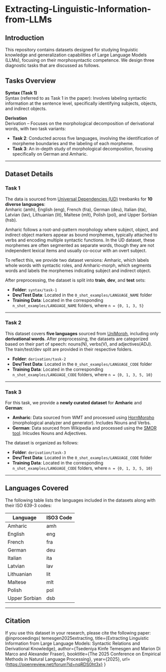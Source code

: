 # Extracting-Linguistic-Information-from-LLMs

## Introduction
This repository contains datasets designed for studying 
linguistic knowledge and generalization capabilities of Large Language Models (LLMs), focusing on their morphosyntactic competence. 
We design three diagnostic tasks that are discussed as follows.


## Tasks Overview

**Syntax (Task 1)**  
Syntax (referred to as Task 1 in the paper): Involves labeling syntactic information at the sentence level, specifically identifying subjects, objects, and indirect objects.

**Derivation**  
Derivation – Focuses on the morphological decomposition of derivational words, with two task variants:

- **Task 2**: Conducted across five languages, involving the identification of morpheme boundaries and the labeling of each morpheme.  
- **Task 3**: An in-depth study of morphological decomposition, focusing specifically on German and Amharic.

---

## Dataset Details

### Task 1
The data is sourced from [Universal Dependencies (UD)](https://universaldependencies.org/) treebanks for **10 diverse languages**:  
Amharic (amh), English (eng), French (fra), German (deu), Italian (ita), Latvian (lav), Lithuanian (lit), Maltese (mlt), Polish (pol), and Upper Sorbian (hsb).  

Amharic follows a root-and-pattern morphology where subject, object, and indirect object markers appear as bound morphemes, typically attached to verbs and encoding multiple syntactic functions. In the UD dataset, these morphemes are often segmented as separate words, though they are not independent lexical items and usually co-occur with an overt subject.

To reflect this, we provide two dataset versions: Amharic, which labels whole words with syntactic roles, and Amharic-morph, which segments words and labels the morphemes indicating subject and indirect object.

After preprocessing, the dataset is split into **train**, **dev**, and **test** sets:  
- **Folder**: `syntax/task-1`  
- **Dev/Test Data**: Located in the `0_shot_examples/LANGUAGE_NAME` folder  
- **Training Data**: Located in the corresponding `n_shot_examples/LANGUAGE_NAME` folders, where `n = {0, 1, 3, 5}`  

---

### Task 2
This dataset covers **five languages** sourced from [UniMorph](https://unimorph.github.io/), including only **derivational words**. After preprocessing, the datasets are categorized based on their part of speech: nouns(N), verbs(V), and adjectives(ADJ). The train/test/dev split are provided in their respective folders.
- **Folder**: `derivation/task-2`  
- **Dev/Test Data**: Located in the `0_shot_examples/LANGUAGE_CODE` folder  
- **Training Data**: Located in the corresponding `n_shot_examples/LANGUAGE_CODE` folders, where `n = {0, 1, 3, 5, 10}` 

---

### Task 3
For this task, we provide a **newly curated dataset** for **Amharic** and **German**:  
- **Amharic**: Data sourced from WMT and processed using [HornMorpho](https://github.com/hltdi/HornMorpho/tree/master) (morphological analyzer and generator). Includes Nouns and Verbs. 
- **German**: Data sourced from Wikipedia and processed using the [SMOR tool](https://aclanthology.org/L04-1007.pdf). Inlcudes Nouns and Adjectives.


The dataset is organized as follows:  
- **Folder**: `derivation/task-3`  
- **Dev/Test Data**: Located in the `0_shot_examples/LANGUAGE_CODE` folder  
- **Training Data**: Located in the corresponding `n_shot_examples/LANGUAGE_CODE` folders, where `n = {0, 1, 3, 5, 10}` 

---

## Languages Covered
The following table lists the languages included in the datasets along with their ISO 639-3 codes:

| Language       | ISO3 Code |
|----------------|-----------|
| Amharic        | amh       |
| English        | eng       |
| French         | fra       |
| German         | deu       |
| Italian        | ita       |
| Latvian        | lav       |
| Lithuanian     | lit       |
| Maltese        | mlt       |
| Polish         | pol       |
| Upper Sorbian  | dsb       |


---

## Citation
If you use this dataset in your research, please cite the following paper:
@inproceedings{
temesgen2025extracting,
title={Extracting Linguistic Information from Large Language Models: Syntactic Relations and Derivational Knowledge},
author={Tsedeniya Kinfe Temesgen and Marion Di Marco and Alexander Fraser},
booktitle={The 2025 Conference on Empirical Methods in Natural Language Processing},
year={2025},
url={https://openreview.net/forum?id=nqRDS0ht3x}
}